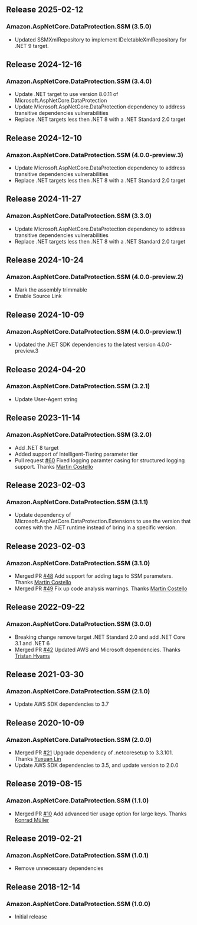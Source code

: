 ## Release 2025-02-12

### Amazon.AspNetCore.DataProtection.SSM (3.5.0)
* Updated SSMXmlRepository to implement IDeletableXmlRepository for .NET 9 target.

## Release 2024-12-16

### Amazon.AspNetCore.DataProtection.SSM (3.4.0)
* Update .NET target to use version 8.0.11 of Microsoft.AspNetCore.DataProtection
* Update Microsoft.AspNetCore.DataProtection dependency to address transitive dependencies vulnerabilities
* Replace .NET targets less then .NET 8 with a .NET Standard 2.0 target

## Release 2024-12-10

### Amazon.AspNetCore.DataProtection.SSM (4.0.0-preview.3)
* Update Microsoft.AspNetCore.DataProtection dependency to address transitive dependencies vulnerabilities
* Replace .NET targets less then .NET 8 with a .NET Standard 2.0 target

## Release 2024-11-27

### Amazon.AspNetCore.DataProtection.SSM (3.3.0)
* Update Microsoft.AspNetCore.DataProtection dependency to address transitive dependencies vulnerabilities
* Replace .NET targets less then .NET 8 with a .NET Standard 2.0 target

## Release 2024-10-24

### Amazon.AspNetCore.DataProtection.SSM (4.0.0-preview.2)
* Mark the assembly trimmable
* Enable Source Link

## Release 2024-10-09

### Amazon.AspNetCore.DataProtection.SSM (4.0.0-preview.1)
* Updated the .NET SDK dependencies to the latest version 4.0.0-preview.3

## Release 2024-04-20

### Amazon.AspNetCore.DataProtection.SSM (3.2.1)
* Update User-Agent string

## Release 2023-11-14

### Amazon.AspNetCore.DataProtection.SSM (3.2.0)
* Add .NET 8 target
* Added support of Intelligent-Tiering parameter tier
* Pull request [#60](https://github.com/aws/aws-ssm-data-protection-provider-for-aspnet/pull/60) Fixed logging paramter casing for structured logging support. Thanks [Martin Costello](https://github.com/martincostello)

## Release 2023-02-03

### Amazon.AspNetCore.DataProtection.SSM (3.1.1)
* Update dependency of Microsoft.AspNetCore.DataProtection.Extensions to use the version that comes with the .NET runtime instead of bring in a specific version.

## Release 2023-02-03

### Amazon.AspNetCore.DataProtection.SSM (3.1.0)
* Merged PR [#48](https://github.com/aws/aws-ssm-data-protection-provider-for-aspnet/pull/48) Add support for adding tags to SSM parameters. Thanks [Martin Costello](https://github.com/martincostello)
* Merged PR [#49](https://github.com/aws/aws-ssm-data-protection-provider-for-aspnet/pull/49) Fix up code analysis warnings. Thanks [Martin Costello](https://github.com/martincostello)


## Release 2022-09-22

### Amazon.AspNetCore.DataProtection.SSM (3.0.0)
* Breaking change remove target .NET Standard 2.0 and add .NET Core 3.1 and .NET 6
* Merged PR [#42](https://github.com/aws/aws-ssm-data-protection-provider-for-aspnet/pull/42) Updated AWS and Microsoft dependencies. Thanks [Tristan Hyams](https://github.com/houseofcat)
	
## Release 2021-03-30

### Amazon.AspNetCore.DataProtection.SSM (2.1.0)
* Update AWS SDK dependencies to 3.7

## Release 2020-10-09

### Amazon.AspNetCore.DataProtection.SSM (2.0.0)
* Merged PR [#21](https://github.com/aws/aws-ssm-data-protection-provider-for-aspnet/pull/21) Upgrade dependency of .netcoresetup to 3.3.101. Thanks [Yuxuan Lin](https://github.com/YuxuanLin)
* Update AWS SDK dependencies to 3.5, and update version to 2.0.0

## Release 2019-08-15

### Amazon.AspNetCore.DataProtection.SSM (1.1.0)
* Merged PR [#10](https://github.com/aws/aws-ssm-data-protection-provider-for-aspnet/pull/10) Add advanced tier usage option for large keys. Thanks [Konrad Müller](https://github.com/krdmllr)

## Release 2019-02-21

### Amazon.AspNetCore.DataProtection.SSM (1.0.1)
* Remove unnecessary dependencies

## Release 2018-12-14

### Amazon.AspNetCore.DataProtection.SSM (1.0.0)
* Initial release